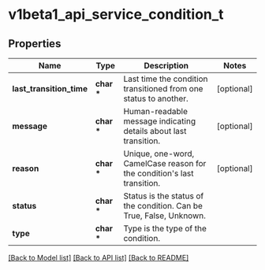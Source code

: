 # v1beta1_api_service_condition_t

## Properties
Name | Type | Description | Notes
------------ | ------------- | ------------- | -------------
**last_transition_time** | **char \*** | Last time the condition transitioned from one status to another. | [optional] 
**message** | **char \*** | Human-readable message indicating details about last transition. | [optional] 
**reason** | **char \*** | Unique, one-word, CamelCase reason for the condition&#39;s last transition. | [optional] 
**status** | **char \*** | Status is the status of the condition. Can be True, False, Unknown. | 
**type** | **char \*** | Type is the type of the condition. | 

[[Back to Model list]](../README.md#documentation-for-models) [[Back to API list]](../README.md#documentation-for-api-endpoints) [[Back to README]](../README.md)



